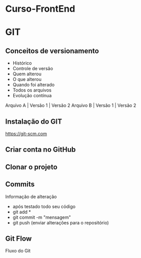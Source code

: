 # Curso-FrontEnd

# GIT
## Conceitos de versionamento
  - Histórico
  - Controle de versão
  - Quem alterou
  - O que alterou
  - Quando foi alterado
  - Todos os arquivos
  - Evolução contínua
  
Arquivo A | Versão 1 | Versão 2
Arquivo B | Versão 1 | Versão 2

## Instalação do GIT
https://git-scm.com

## Criar conta no GitHub

## Clonar o projeto

##  Commits
Informação de alteração
  - após testado todo seu código
  - git add *
  - git commit -m "mensagem"
  - git push (enviar alterações para o repositório)

## Git Flow
Fluxo do Git
